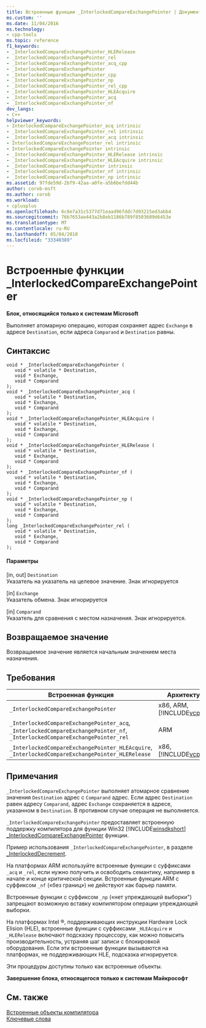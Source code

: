 ```yaml
---
title: Встроенные функции _InterlockedCompareExchangePointer | Документы Microsoft
ms.custom: ''
ms.date: 11/04/2016
ms.technology:
- cpp-tools
ms.topic: reference
f1_keywords:
- _InterlockedCompareExchangePointer_HLERelease
- _InterlockedCompareExchangePointer_rel
- _InterlockedCompareExchangePointer_acq_cpp
- _InterlockedCompareExchangePointer
- _InterlockedCompareExchangePointer_cpp
- _InterlockedCompareExchangePointer_np
- _InterlockedCompareExchangePointer_rel_cpp
- _InterlockedCompareExchangePointer_HLEAcquire
- _InterlockedCompareExchangePointer_acq
- _InterlockedCompareExchangePointer_nf
dev_langs:
- C++
helpviewer_keywords:
- InterlockedCompareExchangePointer_acq intrinsic
- _InterlockedCompareExchangePointer_rel intrinsic
- _InterlockedCompareExchangePointer_acq intrinsic
- InterlockedCompareExchangePointer_rel intrinsic
- InterlockedCompareExchangePointer intrinsic
- _InterlockedCompareExchangePointer_HLERelease intrinsic
- _InterlockedCompareExchangePointer_HLEAcquire intrinsic
- _InterlockedCompareExchangePointer intrinsic
- _InterlockedCompareExchangePointer_nf intrinsic
- _InterlockedCompareExchangePointer_np intrinsic
ms.assetid: 97fde59d-2bf9-42aa-a0fe-a5b6befdd44b
author: corob-msft
ms.author: corob
ms.workload:
- cplusplus
ms.openlocfilehash: 6c8e7a31c5377d71eaad96fddc7d93215ed3abb4
ms.sourcegitcommit: 76b7653ae443a2b8eb1186b789f8503609d6453e
ms.translationtype: MT
ms.contentlocale: ru-RU
ms.lasthandoff: 05/04/2018
ms.locfileid: "33340389"
---
```

# <a name="interlockedcompareexchangepointer-intrinsic-functions"></a>Встроенные функции _InterlockedCompareExchangePointer
**Блок, относящийся только к системам Microsoft**  
  
 Выполняет атомарную операцию, которая сохраняет адрес `Exchange` в адресе `Destination`, если адреса `Comparand` и `Destination` равны.  
  
## <a name="syntax"></a>Синтаксис  
  
```  
void * _InterlockedCompareExchangePointer (  
   void * volatile * Destination,  
   void * Exchange,  
   void * Comparand  
);  
void * _InterlockedCompareExchangePointer_acq (  
   void * volatile * Destination,  
   void * Exchange,  
   void * Comparand  
);  
void * _InterlockedCompareExchangePointer_HLEAcquire (  
   void * volatile * Destination,  
   void * Exchange,  
   void * Comparand  
);  
void * _InterlockedCompareExchangePointer_HLERelease (  
   void * volatile * Destination,  
   void * Exchange,  
   void * Comparand  
);  
void * _InterlockedCompareExchangePointer_nf (  
   void * volatile * Destination,  
   void * Exchange,  
   void * Comparand  
);  
void * _InterlockedCompareExchangePointer_np (  
   void * volatile * Destination,  
   void * Exchange,  
   void * Comparand  
);  
long _InterlockedCompareExchangePointer_rel (  
   void * volatile * Destination,  
   void * Exchange,  
   void * Comparand  
);  
```  
  
#### <a name="parameters"></a>Параметры  
 [in, out] `Destination`  
 Указатель на указатель на целевое значение. Знак игнорируется  
  
 [in] `Exchange`  
 Указатель обмена. Знак игнорируется  
  
 [in] `Comparand`  
 Указатель для сравнения с местом назначения. Знак игнорируется.  
  
## <a name="return-value"></a>Возвращаемое значение  
 Возвращаемое значение является начальным значением места назначения.  
  
## <a name="requirements"></a>Требования  
  
|Встроенная функция|Архитектура|Header|  
|---------------|------------------|------------|  
|`_InterlockedCompareExchangePointer`|x86, ARM, [!INCLUDE[vcprx64](../assembler/inline/includes/vcprx64_md.md)]|\<Intrin.h >|  
|`_InterlockedCompareExchangePointer_acq`, `_InterlockedCompareExchangePointer_nf`, `_InterlockedCompareExchangePointer_rel`|ARM|\<iiintrin.h >|  
|`_InterlockedCompareExchangePointer_HLEAcquire`, `_InterlockedCompareExchangePointer_HLERelease`|x86, [!INCLUDE[vcprx64](../assembler/inline/includes/vcprx64_md.md)]|\<immintrin.h >|  
  
## <a name="remarks"></a>Примечания  
 `_InterlockedCompareExchangePointer` выполняет атомарное сравнение значения `Destination` адрес с `Comparand` адрес. Если адрес `Destination` равен адресу `Comparand`, адрес `Exchange` сохраняется в адресе, указанном в `Destination`. В противном случае операция не выполняется.  
  
 `_InterlockedCompareExchangePointer` предоставляет встроенную поддержку компилятора для функции Win32 [!INCLUDE[winsdkshort](../atl-mfc-shared/reference/includes/winsdkshort_md.md)] [_InterlockedCompareExchangePointer](http://msdn.microsoft.com/library/ff547863.aspx) функции.  
  
 Пример использования `_InterlockedCompareExchangePointer`, в разделе [_InterlockedDecrement](../intrinsics/interlockeddecrement-intrinsic-functions.md).  
  
 На платформах ARM используйте встроенные функции с суффиксами `_acq` и `_rel`, если нужно получить и освободить семантику, например в начале и конце критической секции. Встроенные функции ARM с суффиксом `_nf` («без границ») не действуют как барьер памяти.  
  
 Встроенные функции с суффиксом `_np` («нет упреждающей выборки") запрещают возможную вставку компилятором операции упреждающей выборки.  
  
 На платформах Intel ®, поддерживающих инструкции Hardware Lock Elision (HLE), встроенные функции с суффиксами `_HLEAcquire` и `_HLERelease` включают подсказку процессору, как можно повысить производительность, устраняя шаг записи с блокировкой оборудования. Если эти встроенные функции вызываются на платформах, не поддерживающих HLE, подсказка игнорируется.  
  
 Эти процедуры доступны только как встроенные объекты.  
  
**Завершение блока, относящегося только к системам Майкрософт**  
  
## <a name="see-also"></a>См. также  
 [Встроенные объекты компилятора](../intrinsics/compiler-intrinsics.md)   
 [Ключевые слова](../cpp/keywords-cpp.md)
